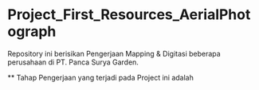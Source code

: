 # Project_First_Resources_AerialPhotograph
Repository ini berisikan Pengerjaan Mapping &amp; Digitasi beberapa perusahaan di PT. Panca Surya Garden.

** Tahap Pengerjaan yang terjadi pada Project ini adalah
